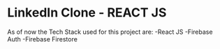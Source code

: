 # LinkedIn Clone - REACT JS

As of now the Tech Stack used for this project are:
-React JS
-Firebase Auth
-Firebase Firestore
